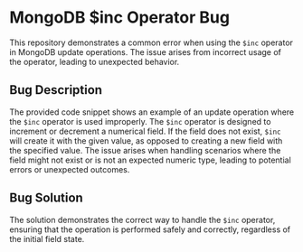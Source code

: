 # MongoDB $inc Operator Bug

This repository demonstrates a common error when using the `$inc` operator in MongoDB update operations. The issue arises from incorrect usage of the operator, leading to unexpected behavior.

## Bug Description
The provided code snippet shows an example of an update operation where the `$inc` operator is used improperly. The `$inc` operator is designed to increment or decrement a numerical field. If the field does not exist, `$inc` will create it with the given value, as opposed to creating a new field with the specified value.  The issue arises when handling scenarios where the field might not exist or is not an expected numeric type, leading to potential errors or unexpected outcomes.

## Bug Solution
The solution demonstrates the correct way to handle the `$inc` operator, ensuring that the operation is performed safely and correctly, regardless of the initial field state.